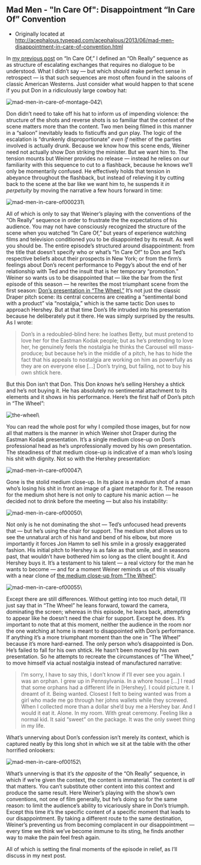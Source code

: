 ## Mad Men - "In Care Of": Disappointment “In Care Of” Convention

 * Originally located at http://acephalous.typepad.com/acephalous/2013/06/mad-men-disappointment-in-care-of-convention.html

In [my previous post](http://www.lawyersgunsmoneyblog.com/2013/06/mad-men-in-care-of-what-oh-really) on “In Care Of,” I defined an “Oh Really” sequence as as structure of escalating exchanges that requires no dialogue to be understood. What I didn’t say — but which should make perfect sense in retrospect — is that such sequences are most often found in the saloons of classic American Westerns. Just consider what would happen to that scene if you put Don in a ridiculously large cowboy hat:

![mad-men-in-care-of-montage-042](images/tv/mad-men-in-care-of-2/mad-men-in-care-of-montage-042.jpg)\

Don didn’t need to take off his hat to inform us of impending violence: the structure of the shots and reverse shots is so familiar that the context of the scene matters more than the content. Two men being filmed in this manner in a “saloon” inevitably leads to fisticuffs and gun play. The logic of the escalation is “drunkenly disproportionate” *even if* neither of the parties involved is actually drunk. Because we know how this scene ends, Weiner need not actually show Don striking the minister. But we want him to. The tension mounts but Weiner provides no release — instead he relies on our familiarity with this sequence to cut to a flashback, because he knows we’ll only be momentarily confused. He effectively holds that tension in abeyance throughout the flashback, but instead of relieving it by cutting back to the scene at the bar like we want him to, he suspends it *in perpetuity* by moving the narrative a few hours forward in time:

![mad-men-in-care-of000231](images/tv/mad-men-in-care-of-2/mad-men-in-care-of000231.png)\

All of which is only to say that Weiner’s playing with the conventions of the “Oh Really” sequence in order to frustrate the the expectations of his audience. You may not have consciously recognized the structure of the scene when you watched “In Care Of,” but years of experience watching films and television conditioned you to be disappointed by its result. As well you should be. The entire episode’s structured around disappointment: from the title that doesn’t specify who or what’s “In Care Of” to Don and Ted’s respective beliefs about their prospects in New York; or from the firm’s feelings about Don’s recent performance to Peggy’s about the end of her relationship with Ted and the insult that is her temporary “promotion.” Weiner so wants us to be disappointed that — like the bar from the first episode of this season — he rewrites the most triumphant scene from the first season: [Don’s presentation in “The Wheel.”](http://acephalous.typepad.com/acephalous/2012/06/mad-men-the-wheel.html) It’s not just the classic Draper pitch scene: its central concerns are creating a “sentimental bond with a product” via “nostalgia,” which is the same tactic Don uses to approach Hershey. But at that time Don’s life intruded into his presentation because he deliberately put it there. He was simply surprised by the results. As I wrote:

> Don’s in a redoubled-blind here: he loathes Betty, but must pretend to love her for the Eastman Kodak people; but as he’s pretending to love her, he genuinely feels the nostalgia he thinks the Carousel will mass-produce; but because he’s in the middle of a pitch, he has to hide the fact that his appeals to nostalgia are working on him as powerfully as they are on everyone else [...] Don’s trying, but failing, not to buy his own shtick here.

But this Don isn’t that Don. This Don *knows* he’s selling Hershey a shtick and he’s not buying it. He has absolutely no sentimental attachment to its elements and it shows in his performance. Here’s the first half of Don’s pitch in “The Wheel”:

![the-wheel](images/tv/mad-men-in-care-of-2/the-wheel.jpg)\

You can read the whole post for why I compiled those images, but for now all that matters is the manner in which Weiner shot Draper during the Eastman Kodak presentation. It’s a single medium close-up on Don’s professional head as he’s unprofessionally moved by his own presentation. The steadiness of that medium close-up is indicative of a man who’s losing his shit with dignity. Not so with the Hershey presentation:

![mad-men-in-care-of00047](images/tv/mad-men-in-care-of-2/mad-men-in-care-of00047.png)\

Gone is the stolid medium close-up. In its place is a medium shot of a man who’s losing his shit in front an image of a giant metaphor for it. The reason for the medium shot here is not only to capture his manic action — he decided not to drink before the meeting — but also his instability:

![mad-men-in-care-of00050](images/tv/mad-men-in-care-of-2/mad-men-in-care-of00050.png)\

Not only is he not dominating the shot — Ted’s unfocused head prevents that — but he’s using the chair for support. The medium shot allows us to see the unnatural arch of his hand and bend of his elbow, but more importantly it forces Jon Hamm to sell his smile in a grossly exaggerated fashion. His initial pitch to Hershey is as fake as that smile, and in seasons past, that wouldn’t have bothered him so long as the client bought it. And Hershey buys it. It’s a testament to his talent — a real victory for the man he wants to become — and for a moment Weiner reminds us of this visually with a near clone of [the medium close-up from “The Wheel”](http://acephalous.typepad.com/.a/6a00d8341c2df453ef017615b9ddc4970c-500wi):

![mad-men-in-care-of00055](images/tv/mad-men-in-care-of-2/mad-men-in-care-of00055.png)\

Except there are still differences. Without getting into too much detail, I’ll just say that in “The Wheel” he leans forward, toward the camera, dominating the screen; whereas in this episode, he leans back, attempting to appear like he doesn’t need the chair for support. Except he does. It’s important to note that at this moment, neither the audience in the room nor the one watching at home is meant to disappointed with Don’s performance. If anything it’s a more triumphant moment than the one in “The Wheel” because it’s more hard-earned. The only person who’s disappointed is Don. He’s failed to fall for his own shtick. He hasn’t been moved by his own presentation. So he attempts to recreate the circumstances of “The Wheel,” to move himself via actual nostalgia instead of manufactured narrative:

> I’m sorry, I have to say this, I don’t know if I’ll ever see you again. I was an orphan. I grew up in Pennsylvania. In a whore house [...] I  read that some orphans had a different life in [Hershey]. I could picture it. I dreamt of it. Being wanted. Closest I felt to being wanted was from a girl who made me go through her johns wallets while they screwed. When I collected more than a dollar she’d buy me a
Hershey bar. And I would it eat it. Alone. In my room. With great ceremony. Feeling like a normal kid. It said “sweet” on the package. It was the only sweet thing in my life.

What’s unnerving about Don’s confession isn’t merely its context, which is captured neatly by this long shot in which we sit at the table with the other horrified onlookers:

![mad-men-in-care-of00152](images/tv/mad-men-in-care-of-2/mad-men-in-care-of00152.png)\ 

What’s unnerving is that it’s *the opposite* of the “Oh Really” sequence, in which if we’re given the context, the content is immaterial. The content is *all* that matters. You can’t substitute other content into this context and produce the same result. Here Weiner’s playing with the show’s own conventions, not one of film generally, but he’s doing so for the same reason: to limit the audience’s ability to vicariously share in Don’s triumph. Except this time it’s the specific content of a specific moment that leads to our disappointment. By taking a different route to the same destination, Weiner’s preventing us from becoming complacent in our disappointment — every time we think we’ve become immune to its sting, he finds another way to make the pain feel fresh again.

All of which is setting the final moments of the episode in relief, as I’ll discuss in my next post.
